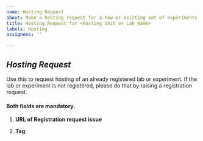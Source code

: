 ```yaml
---
name: Hosting Request
about: Make a hosting request for a new or existing set of experiments.
title: Hosting Request for <Hosting Unit or Lab Name>
labels: Hosting
assignees: ''

---
```


## *Hosting Request*
Use this to request hosting of an already registered lab or experiment.   If the lab or experiment is not registered, please do that by raising a registration request.


####  Both fields are mandatory.

1. **URL of Registration request issue** <!-- search
   https://github.com/virtual-labs/engineers-forum/issues to
   get the url of the issue -->

2. **Tag**: <!-- of the sources repository that you need built and hosted. -->
